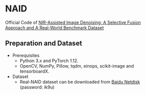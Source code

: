 # NAID

Official Code of [NIR-Assisted Image Denoising: A Selective Fusion Approach and A Real-World Benchmark Dataset](https://arxiv.org/abs/2404.08514)

## Preparation and Dataset
* Prerequisites
  - Python 3.x and PyTorch 1.12.
  - OpenCV, NumPy, Pillow, tqdm, einops, scikit-image and tensorboardX.
* Dataset
  - Real-NAID dataset can be downloaded from [Baidu Netdisk](https://pan.baidu.com/s/1BCdFnxOCweIZiZv5t2ildQ) (password: ik9u)
